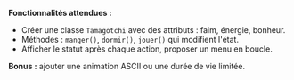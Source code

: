 **Fonctionnalités attendues :**
- Créer une classe `Tamagotchi` avec des attributs : faim, énergie, bonheur.
- Méthodes : `manger()`, `dormir()`, `jouer()` qui modifient l'état.
- Afficher le statut après chaque action, proposer un menu en boucle.

**Bonus :** ajouter une animation ASCII ou une durée de vie limitée.